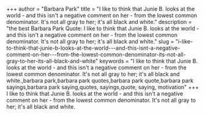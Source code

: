 +++
author = "Barbara Park"
title = "I like to think that Junie B. looks at the world - and this isn't a negative comment on her - from the lowest common denominator. It's not all gray to her; it's all black and white."
description = "the best Barbara Park Quote: I like to think that Junie B. looks at the world - and this isn't a negative comment on her - from the lowest common denominator. It's not all gray to her; it's all black and white."
slug = "i-like-to-think-that-junie-b-looks-at-the-world---and-this-isnt-a-negative-comment-on-her---from-the-lowest-common-denominator-its-not-all-gray-to-her-its-all-black-and-white"
keywords = "I like to think that Junie B. looks at the world - and this isn't a negative comment on her - from the lowest common denominator. It's not all gray to her; it's all black and white.,barbara park,barbara park quotes,barbara park quote,barbara park sayings,barbara park saying,quotes, sayings,quote, saying, motivation"
+++
I like to think that Junie B. looks at the world - and this isn't a negative comment on her - from the lowest common denominator. It's not all gray to her; it's all black and white.
